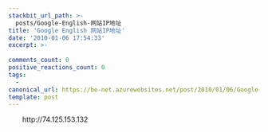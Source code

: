 ```yaml
---
stackbit_url_path: >-
  posts/Google-English-网站IP地址
title: 'Google English 网站IP地址'
date: '2010-01-06 17:54:33'
excerpt: >-
  
comments_count: 0
positive_reactions_count: 0
tags: 
  - 
canonical_url: https://be-net.azurewebsites.net/post/2010/01/06/Google-English-网站IP地址
template: post
---
```

<div style="text-indent: 2em;"><p>http://74.125.153.132</p></div>